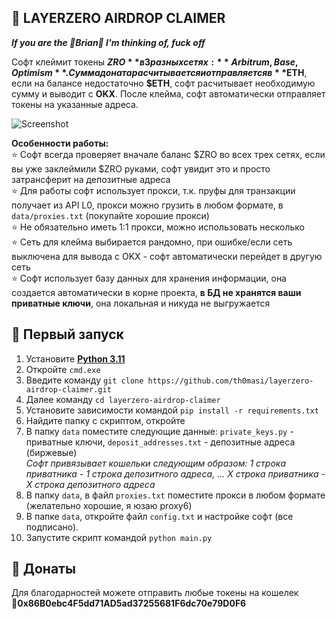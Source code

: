 ## :whale: LAYERZERO AIRDROP CLAIMER

_**If you are the 🤡Brian🤡 I'm thinking of, fuck off**_

Софт клеймит токены **$ZRO** в 3 разных сетях: **Arbitrum, Base, Optimism**. Сумма доната расчитывается и отправляется в **$ETH**, если на балансе недостаточно **$ETH**, софт расчитывает необходимую сумму и выводит с **OKX**. После клейма, софт автоматически отправляет токены на указанные адреса.

![Screenshot](https://i.imgur.com/ejzdaR2.png)  

**Особенности работы:**  
:star: Софт всегда проверяет вначале баланс $ZRO во всех трех сетях, если вы уже заклеймили $ZRO руками, софт увидит это и просто затрансферит на депозитные адреса  
:star: Для работы софт использует прокси, т.к. пруфы для транзакции получает из API L0, прокси можно грузить в любом формате, в `data/proxies.txt` (покупайте хорошие прокси)  
:star: Не обязательно иметь 1:1 прокси, можно использовать несколько  
:star: Сеть для клейма выбирается рандомно, при ошибке/если сеть выключена для вывода с OKX - софт автоматически перейдет в другую сеть  
:star: Софт использует базу данных для хранения информации, она создается автоматически в корне проекта, **в БД не хранятся ваши приватные ключи**, она локальная и никуда не выгружается  


## :green_book: Первый запуск
1. Установите [**Python 3.11**](https://www.python.org/downloads/release/python-3110/)  
2. Откройте `cmd.exe`
3. Введите команду `git clone https://github.com/th0masi/layerzero-airdrop-claimer.git`
4. Далее команду `cd layerzero-airdrop-claimer`
5. Установите зависимости командой `pip install -r requirements.txt`
6. Найдите папку с скриптом, откройте
7. В папку `data` поместите следующие данные: `private_keys.py` - приватные ключи, `deposit_addresses.txt` - депозитные адреса (биржевые)  
_Софт привязывает кошельки следующим образом: 1 строка приватника - 1 строка депозитного адреса, ... X строка приватника - X строка депозитного адреса_
8. В папку `data`, в файл `proxies.txt` поместите прокси в любом формате (желательно хорошие, я юзаю proxy6)
9. В папке `data`, откройте файл `config.txt` и настройке софт (все подписано).
10. Запустите скрипт командой `python main.py`

## :money_with_wings: Донаты

Для благодарностей можете отправить любые токены на кошелек   
🦊**0x86B0ebc4F5dd71AD5ad37255681F6dc70e79D0F6**

